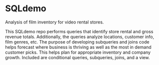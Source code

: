 # SQLdemo
Analysis of film inventory for video rental stores. 

This SQLdemo repo performs queries that identify store rental and gross revenue totals. 
Additionally, the queries analyze locations, customer info, film genres, etc. The purpose 
of developing subqueries and joins code helps forecast where business is thriving as well as 
the most in demand customer picks. This helps plan for appropriate inventory and company growth.
Included are conditional queries, subqueries, joins, and a view. 
